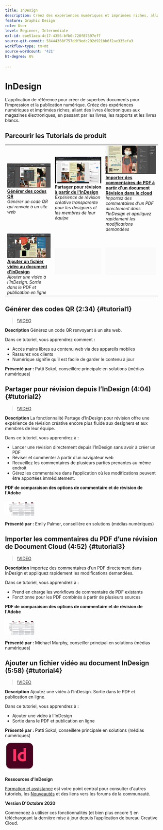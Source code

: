 ```yaml
---
title: InDesign
description: Créez des expériences numériques et imprimées riches, allant des livres électroniques aux magazines électroniques, en passant par les livres, les rapports et les livres blancs
feature: Graphic Design
role: User
level: Beginner, Intermediate
exl-id: eae51aea-4c17-4356-bfb0-720f87597ef7
source-git-commit: 58444368f757ddf9edc292d921bb6f2ae335efa3
workflow-type: tm+mt
source-wordcount: '421'
ht-degree: 0%

---
```


# InDesign

L’application de référence pour créer de superbes documents pour l’impression et la publication numérique. Créez des expériences numériques et imprimées riches, allant des livres électroniques aux magazines électroniques, en passant par les livres, les rapports et les livres blancs.

## Parcourir les Tutorials de produit

<table style="table-layout:fixed">
<tr>
 <td>
    <a href="indesign.md#tutorial1">
        <img alt="Générer des codes QR" src="../assets/InDesign_qrCodes_sokol_thumbnail.jpg" />
    </a>
    <div>
    <a href="indesign.md#tutorial1"><strong>Générer des codes QR</strong></a>
    </div>
    <em>Générer un code QR qui renvoie à un site web</em>
    <br>
  </td>
  <td>
   <a href="indesign.md#tutorial2">
      <img alt="Partage pour révision depuis l’InDesign" src="../assets/indesign_shareforreview_palmer_thumbnail.jpg" />
   </a>
    <div>
   <a href="indesign.md#tutorial2"><strong>Partager pour révision à partir de l'InDesign</strong></a>
    </div>
    <em>Expérience de révision créative transparente pour les designers et les membres de leur équipe</em>
    <br>
  </td>
  <td>
    <a href="indesign.md#tutorial3">
        <img alt="Importation de commentaires de PDF à partir d’un document 
Révision dans le cloud" src="../assets/indesign_pdfcomments_murphy_thumbnail.jpg" />
    </a>
    <div>
    <a href="indesign.md#tutorial3"><strong>Importer des commentaires de PDF à partir d'un document 
Révision dans le cloud</strong></a>
    </div>
    <em>Importez des commentaires d'un PDF directement dans l'InDesign et appliquez rapidement les modifications demandées</em>
    <br>
  </td>
</tr>
<tr>
<td>
   <a href="indesign.md#tutorial4">
      <img alt="Ajouter un fichier vidéo au document InDesign" src="../assets/indesign_video_sokol_thumbnail.jpg" />
   </a>
    <div>
   <a href="indesign.md#tutorial4"><strong>Ajouter un fichier vidéo au document d'InDesign</strong></a>
    </div>
    <em>Ajouter une vidéo à l’InDesign. Sortie dans le PDF et publication en ligne</em>
    <br>
  </td>
 <td>
    <img alt="Espaceur" src="../assets/Gray_thumbnail.png" />
    <div>
    <br>
 </td>
 <td>
    <img alt="Espaceur" src="../assets/Gray_thumbnail.png" />
    <div>
    <br>
 </td>
</tr>
</table>

## Générer des codes QR (2:34) {#tutorial1}

>[!VIDEO](https://video.tv.adobe.com/v/326818?hidetitle=true)

**Description**
Générez un code QR renvoyant à un site web.

Dans ce tutoriel, vous apprendrez comment :
* Accès mains libres au contenu web via des appareils mobiles
* Rassurez vos clients
* Numérique signifie qu’il est facile de garder le contenu à jour

**Présenté par :**
Patti Sokol, conseillère principale en solutions (médias numériques)

## Partager pour révision depuis l’InDesign (4:04) {#tutorial2}

>[!VIDEO](https://video.tv.adobe.com/v/326824?hidetitle=true)

**Description**
La fonctionnalité Partage d’InDesign pour révision offre une expérience de révision créative encore plus fluide aux designers et aux membres de leur équipe.

Dans ce tutoriel, vous apprendrez à :
* Lancer une révision directement depuis l’InDesign sans avoir à créer un PDF
* Réviser et commenter à partir d’un navigateur web
* Recueillez les commentaires de plusieurs parties prenantes au même endroit
* Gérez les commentaires dans l’application où les modifications peuvent être apportées immédiatement.

**PDF de comparaison des options de commentaire et de révision de l&#39;Adobe**

[![Image de comparaison](../assets/ComparisonPDF_thumbnail_96.png)](../assets/Adobe_Review_and_Comment_Comparisons.pdf)

**Présenté par :**
Emily Palmer, conseillère en solutions (médias numériques)

## Importer les commentaires du PDF d’une révision de Document Cloud (4:52) {#tutorial3}

>[!VIDEO](https://video.tv.adobe.com/v/326959?hidetitle=true)

**Description**
Importez des commentaires d’un PDF directement dans InDesign et appliquez rapidement les modifications demandées.

Dans ce tutoriel, vous apprendrez à :
* Prend en charge les workflows de commentaire de PDF existants
* Fonctionne pour les PDF combinés à partir de plusieurs sources

**PDF de comparaison des options de commentaire et de révision de l&#39;Adobe**

[![Image de comparaison](../assets/ComparisonPDF_thumbnail_96.png)](../assets/Adobe_Review_and_Comment_Comparisons.pdf)

**Présenté par :**
Michael Murphy, conseiller principal en solutions (médias numériques)

## Ajouter un fichier vidéo au document InDesign (5:58) {#tutorial4}

>[!VIDEO](https://video.tv.adobe.com/v/326757?hidetitle=true)

**Description**
Ajoutez une vidéo à l’InDesign. Sortie dans le PDF et publication en ligne.

Dans ce tutoriel, vous apprendrez à :
* Ajouter une vidéo à l’InDesign
* Sortie dans le PDF et publication en ligne

**Présenté par :**
Patti Sokol, conseillère principale en solutions (médias numériques)

![Logo InDesign](../assets/id_appicon_96.png)

**Ressources d&#39;InDesign**

[Formation et assistance](https://helpx.adobe.com/fr/support/indesign.html) est votre point central pour consulter d&#39;autres tutoriels, les [Nouveautés](https://helpx.adobe.com/fr/indesign/user-guide.html/indesign/using/whats-new.ug.html) et des liens vers les forums de la communauté.

**Version D&#39;Octobre 2020**

Commencez à utiliser ces fonctionnalités (et bien plus encore !) en téléchargeant la dernière mise à jour depuis l’application de bureau Creative Cloud.

